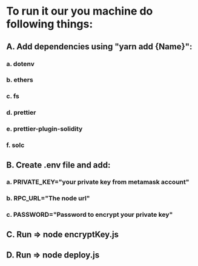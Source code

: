 # To run it our you machine do following things: 

## A. Add dependencies using "yarn add {Name}":
### a. dotenv
### b. ethers
### c. fs
### d. prettier
### e. prettier-plugin-solidity
### f. solc



## B. Create .env file and add:
### a. PRIVATE_KEY="your private key from metamask account"
### b. RPC_URL="The node url"
### c. PASSWORD="Password to encrypt your private key"



## C. Run => node encryptKey.js

## D. Run => node deploy.js

 